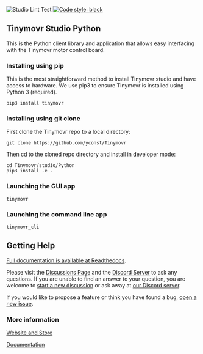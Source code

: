 ![Studio Lint Test](https://github.com/yconst/tinymovr/workflows/Tinymovr%20Studio%20Lint%2FTest/badge.svg)
[![Code style: black](https://img.shields.io/badge/code%20style-black-000000.svg)](https://github.com/psf/black)

## Tinymovr Studio Python

This is the Python client library and application that allows easy interfacing with the Tinymovr motor control board.

### Installing using pip

This is the most straightforward method to install Tinymovr studio and have access to hardware. We use pip3 to ensure Tinymovr is installed using Python 3 (required).

    pip3 install tinymovr

### Installing using git clone

First clone the Tinymovr repo to a local directory:

    git clone https://github.com/yconst/Tinymovr

Then cd to the cloned repo directory and install in developer mode:

    cd Tinymovr/studio/Python
    pip3 install -e .

### Launching the GUI app

    tinymovr

### Launching the command line app

    tinymovr_cli

## Getting Help

[Full documentation is available at Readthedocs](https://tinymovr.readthedocs.io).

Please visit the [Discussions Page](https://github.com/tinymovr/Tinymovr/discussions) and the [Discord Server](https://discord.gg/vNvmpfthug) to ask any questions. If you are unable to find an answer to your question, you are welcome to [start a new discussion](https://github.com/tinymovr/Tinymovr/discussions/new/choose) or ask away at [our Discord server](https://discord.gg/vNvmpfthug).

If you would like to propose a feature or think you have found a bug, [open a new issue](https://github.com/tinymovr/Tinymovr/issues/new).

### More information

[Website and Store](https://tinymovr.com)

[Documentation](https://tinymovr.readthedocs.io)

